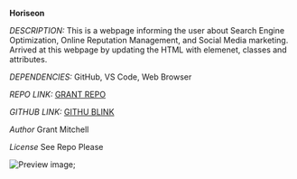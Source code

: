 **Horiseon** 

*DESCRIPTION:* 
This is a webpage informing the user about Search Engine Optimization, Online Reputation Management, and Social Media marketing. Arrived at this webpage by updating the HTML with elemenet, classes and attributes.

*DEPENDENCIES:*
GitHub, VS Code, Web Browser

*REPO LINK:*
[GRANT REPO](http://github.com/GrantMitchell24/semantic-html)

*GITHUB LINK:*
[GITHU BLINK](http://GrantMitchell24.github.io/semantic-html)

*Author*
Grant Mitchell

*License*
See Repo Please

![Preview image](https://github.com/grantmitchell24/semantic-html/blob/main/assets/images/semantic-html.webpage.png?raw=true);

